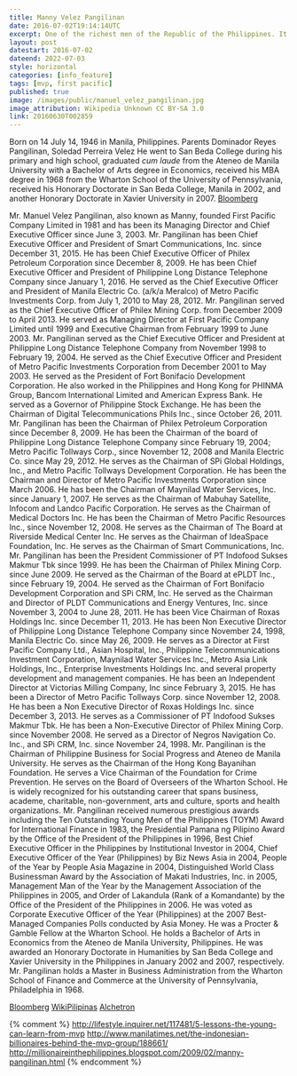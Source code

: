 ```yaml
---
title: Manny Velez Pangilinan
date: 2016-07-02T19:14:14UTC
excerpt: One of the richest men of the Republic of the Philippines. It is said that he founded First Pacific in Hong Kong in 1981 with support from clients, foremost being Anthoni Salim, in his idea of regional banking and trading business.
layout: post
datestart: 2016-07-02
dateend: 2022-07-03
style: horizontal
categories: [info_feature]
tags: [mvp, first pacific]
published: true
image: /images/public/manuel_velez_pangilinan.jpg
image_attribution: Wikipedia Unknown CC BY-SA 3.0
link: 20160630T002859
---
```


Born on 14 July 14, 1946 in Manila, Philippines.
Parents Dominador Reyes Pangilinan, Soledad Perreira Velez
He went to San Beda College during his primary and high school, graduated _cum laude_ from the Ateneo de Manila University with a Bachelor of Arts degree in Economics, received his MBA degree in 1968 from the Wharton School of the University of Pennsylvania, received his Honorary Doctorate in San Beda College, Manila in 2002, and another Honorary Doctorate in Xavier University in 2007.
[Bloomberg](http://www.bloomberg.com/research/stocks/people/person.asp?personId=296646&privcapId=410966)

Mr. Manuel Velez Pangilinan, also known as Manny, founded First Pacific Company Limited in 1981 and has been its Managing Director and Chief Executive Officer since June 3, 2003. Mr. Pangilinan has been Chief Executive Officer and President of Smart Communications, Inc. since December 31, 2015. He has been Chief Executive Officer of Philex Petroleum Corporation since December 8, 2009. He has been Chief Executive Officer and President of Philippine Long Distance Telephone Company since January 1, 2016. He served as the Chief Executive Officer and President of Manila Electric Co. (a/k/a Meralco) of Metro Pacific Investments Corp. from July 1, 2010 to May 28, 2012. Mr. Pangilinan served as the Chief Executive Officer of Philex Mining Corp. from December 2009 to April 2013. He served as Managing Director at First Pacific Company Limited until 1999 and Executive Chairman from February 1999 to June 2003. Mr. Pangilinan served as the Chief Executive Officer and President at Philippine Long Distance Telephone Company from November 1998 to February 19, 2004. He served as the Chief Executive Officer and President of Metro Pacific Investments Corporation from December 2001 to May 2003. He served as the President of Fort Bonifacio Development Corporation. He also worked in the Philippines and Hong Kong for PHINMA Group, Bancom International Limited and American Express Bank. He served as a Governor of Philippine Stock Exchange. He has been the Chairman of Digital Telecommunications Phils Inc., since October 26, 2011. Mr. Pangilinan has been the Chairman of Philex Petroleum Corporation since December 8, 2009. He has been the Chairman of the board of Philippine Long Distance Telephone Company since February 19, 2004; Metro Pacific Tollways Corp., since November 12, 2008 and Manila Electric Co. since May 29, 2012. He serves as the Chairman of SPi Global Holdings, Inc., and Metro Pacific Tollways Development Corporation. He has been the Chairman and Director of Metro Pacific Investments Corporation since March 2006. He has been the Chairman of Maynilad Water Services, Inc. since January 1, 2007. He serves as the Chairman of Mabuhay Satellite, Infocom and Landco Pacific Corporation. He serves as the Chairman of Medical Doctors Inc. He has been the Chairman of Metro Pacific Resources Inc., since November 12, 2008. He serves as the Chairman of The Board at Riverside Medical Center Inc. He serves as the Chairman of IdeaSpace Foundation, Inc. He serves as the Chairman of Smart Communications, Inc. Mr. Pangilinan has been the President Commissioner of PT Indofood Sukses Makmur Tbk since 1999. He has been the Chairman of Philex Mining Corp. since June 2009. He served as the Chairman of the Board at ePLDT Inc., since February 19, 2004. He served as the Chairman of Fort Bonifacio Development Corporation and SPi CRM, Inc. He served as the Chairman and Director of PLDT Communications and Energy Ventures, Inc. since November 3, 2004 to June 28, 2011. He has been Vice Chairman of Roxas Holdings Inc. since December 11, 2013. He has been Non Executive Director of Philippine Long Distance Telephone Company since November 24, 1998, Manila Electric Co. since May 26, 2009. He serves as a Director at First Pacific Company Ltd., Asian Hospital, Inc., Philippine Telecommunications Investment Corporation, Maynilad Water Services Inc., Metro Asia Link Holdings, Inc., Enterprise Investments Holdings Inc. and several property development and management companies. He has been an Independent Director at Victorias Milling Company, Inc since February 3, 2015. He has been a Director of Metro Pacific Tollways Corp. since November 12, 2008. He has been a Non Executive Director of Roxas Holdings Inc. since December 3, 2013. He serves as a Commissioner of PT Indofood Sukses Makmur Tbk. He has been a Non-Executive Director of Philex Mining Corp. since November 2008. He served as a Director of Negros Navigation Co. Inc., and SPi CRM, Inc. since November 24, 1998. Mr. Pangilinan is the Chairman of Philippine Business for Social Progress and Ateneo de Manila University. He serves as the Chairman of the Hong Kong Bayanihan Foundation. He serves a Vice Chairman of the Foundation for Crime Prevention. He serves on the Board of Overseers of the Wharton School. He is widely recognized for his outstanding career that spans business, academe, charitable, non-government, arts and culture, sports and health organizations. Mr. Pangilinan received numerous prestigious awards including the Ten Outstanding Young Men of the Philippines (TOYM) Award for International Finance in 1983, the Presidential Pamana ng Pilipino Award by the Office of the President of the Philippines in 1996, Best Chief Executive Officer in the Philippines by Institutional Investor in 2004, Chief Executive Officer of the Year (Philippines) by Biz News Asia in 2004, People of the Year by People Asia Magazine in 2004, Distinguished World Class Businessman Award by the Association of Makati Industries, Inc. in 2005, Management Man of the Year by the Management Association of the Philippines in 2005, and Order of Lakandula (Rank of a Komandante) by the Office of the President of the Philippines in 2006. He was voted as Corporate Executive Officer of the Year (Philippines) at the 2007 Best-Managed Companies Polls conducted by Asia Money. He was a Procter & Gamble Fellow at the Wharton School. He holds a Bachelor of Arts in Economics from the Ateneo de Manila University, Philippines. He was awarded an Honorary Doctorate in Humanities by San Beda College and Xavier University in the Philippines in January 2002 and 2007, respectively. Mr. Pangilinan holds a Master in Business Administration from the Wharton School of Finance and Commerce at the University of Pennsylvania, Philadelphia in 1968.

[Bloomberg](http://www.bloomberg.com/research/stocks/people/person.asp?personId=296646&privcapId=410966)
[WikiPilipinas](http://www.fgil.wikipilipinas.org/index.php/Manuel_V._Pangilinan)
[Alchetron](http://alchetron.com/Manuel-V-Pangilinan-311546-W)


{% comment %}
http://lifestyle.inquirer.net/117481/5-lessons-the-young-can-learn-from-mvp
http://www.manilatimes.net/the-indonesian-billionaires-behind-the-mvp-group/188661/
http://millionaireinthephilippines.blogspot.com/2009/02/manny-pangilinan.html
{% endcomment %}
